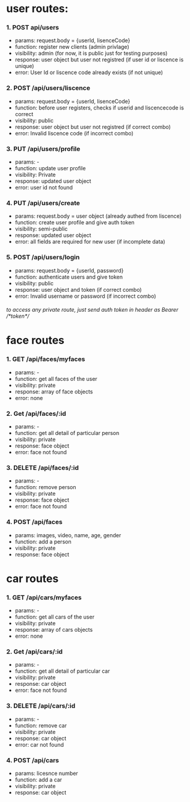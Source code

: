 <h1>
user routes:
</h1>
<h3>
1. POST api/users
</h3>
<ul>
   <li> params: request.body = {userId, lisenceCode} </li>
   <li> function: register new clients (admin privlage) </li>
   <li> visibility: admin (for now, it is public just for testing purposes)</li>
   <li> response: user object but user not registred (if user id or liscence is unique) </li>
   <li> error: User Id or liscence code already exists (if not unique) </li>
</ul>
<h3>
2. POST /api/users/liscence
</h3>
<ul>
   <li> params: request.body = {userId, lisenceCode} </li>
   <li> function: before user registers, checks if userid and liscencecode is correct </li>
   <li> visibility: public </li>
   <li> response: user object but user not registred (if correct combo) </li>
   <li> error: Invalid liscence code (if incorrect combo) </li>
</ul>
<h3>
3. PUT /api/users/profile
</h3>
<ul>
   <li> params: - </li>
   <li> function: update user profile </li>
   <li> visibility: Private </li>
   <li> response: updated user object </li>
   <li> error: user id not found </li>
</ul>
<h3>
4. PUT /api/users/create
</h3>
<ul>
   <li> params: request.body = user object (already authed from liscence) </li>
   <li> function: create user profile and give auth token </li>
   <li> visibility: semi-public </li>
   <li> response: updated user object </li>
   <li> error: all fields are required for new user (if incomplete data) </li>
</ul>
<h3>
5. POST /api/users/login
</h3>
<ul>
   <li> params: request.body = {userId, password} </li>
   <li> function: authenticate users and give token </li>
   <li> visibility: public </li>
   <li> response: user object and token (if correct combo) </li>
   <li> error: Invalid username or password (if incorrect combo) </li>
</ul>

<h6> to access any private route, just send auth token in header as Bearer /*token*/ </h6>

<h1>
   face routes
</h1>

<h3>
1. GET /api/faces/myfaces
</h3>
<ul>
   <li> params: - </li>
   <li> function: get all faces of the user </li>
   <li> visibility: private </li>
   <li> response: array of face objects </li>
   <li> error: none </li>
</ul>
<h3>
2. Get /api/faces/:id
</h3>
<ul>
   <li> params: - </li>
   <li> function: get all detail of particular person </li>
   <li> visibility: private </li>
   <li> response: face object </li>
   <li> error: face not found </li>
</ul>
<h3>
3. DELETE /api/faces/:id
</h3>
<ul>
   <li> params: - </li>
   <li> function: remove person </li>
   <li> visibility: private </li>
   <li> response: face object </li>
   <li> error: face not found </li>
</ul>
<h3>
4. POST /api/faces
</h3>
<ul>
   <li> params: images, video, name, age, gender </li>
   <li> function: add a person </li>
   <li> visibility: private </li>
   <li> response: face object </li>
</ul>

<h1>
   car routes
</h1>

<h3>
1. GET /api/cars/myfaces
</h3>
<ul>
   <li> params: - </li>
   <li> function: get all cars of the user </li>
   <li> visibility: private </li>
   <li> response: array of cars objects </li>
   <li> error: none </li>
</ul>
<h3>
2. Get /api/cars/:id
</h3>
<ul>
   <li> params: - </li>
   <li> function: get all detail of particular car </li>
   <li> visibility: private </li>
   <li> response: car object </li>
   <li> error: face not found </li>
</ul>
<h3>
3. DELETE /api/cars/:id
</h3>
<ul>
   <li> params: - </li>
   <li> function: remove car </li>
   <li> visibility: private </li>
   <li> response: car object </li>
   <li> error: car not found </li>
</ul>
<h3>
4. POST /api/cars
</h3>
<ul>
   <li> params: licesnce number </li>
   <li> function: add a car </li>
   <li> visibility: private </li>
   <li> response: car object </li>
</ul>
